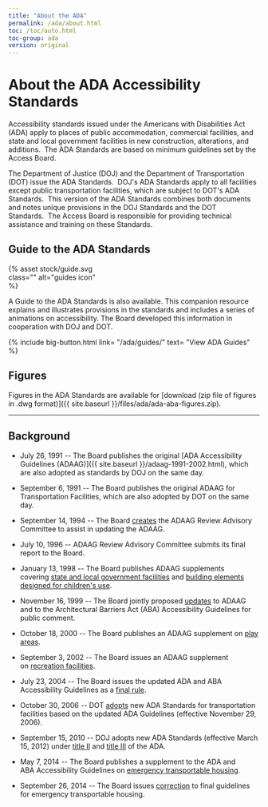 ```yaml
---
title: "About the ADA"
permalink: /ada/about.html
toc: /toc/auto.html
toc-group: ada
version: original
---
```


# About the ADA Accessibility Standards

Accessibility standards issued under the Americans with Disabilities Act (ADA) apply to places of public accommodation, commercial facilities, and state and local government facilities in new construction, alterations, and additions.  The ADA Standards are based on minimum guidelines set by the Access Board. 

The Department of Justice (DOJ) and the Department of Transportation (DOT) issue the ADA Standards.  DOJ's ADA Standards apply to all facilities except public transportation facilities, which are subject to DOT's ADA Standards.  This version of the ADA Standards combines both documents and notes unique provisions in the DOJ Standards and the DOT Standards.  The Access Board is responsible for providing technical assistance and training on these Standards.

<div class="advisory">
    <h2>Guide to the ADA Standards</h2>
    <div class="float-right" style="max-width:35%">
        {% asset stock/guide.svg class="" alt="guides icon" %}
    </div>
    <p>A Guide to the ADA Standards is also available.  This companion resource explains and illustrates provisions in the standards and includes a series of animations on accessibility. The Board developed this information in cooperation with DOJ and DOT.</p>
    {% include big-button.html link= "/ada/guides/" text= "View ADA Guides" %}
</div>


## Figures

Figures in the ADA Standards are available for [download (zip file of figures in .dwg format)]({{ site.baseurl }}/files/ada/ada-aba-figures.zip).

---

## Background

- July 26, 1991 -- The Board publishes the original [ADA Accessibility Guidelines (ADAAG)]({{ site.baseurl }}/adaag-1991-2002.html), which are also adopted as standards by DOJ on the same day.

- September 6, 1991 -- The Board publishes the original ADAAG for Transportation Facilities, which are also adopted by DOT on the same day.

- September 14, 1994 -- The Board [creates](https://www.federalregister.gov/documents/1994/09/14/94-22734/adaag-review-advisory-committee) the ADAAG Review Advisory Committee to assist in updating the ADAAG.

- July 10, 1996 -- ADAAG Review Advisory Committee submits its final report to the Board.

- January 13, 1998 -- The Board publishes ADAAG supplements covering [state and local government facilities](https://www.federalregister.gov/documents/1998/01/13/98-615/americans-with-disabilities-act-ada-accessibility-guidelines-for-buildings-and-facilities-state-and) and [building elements designed for children's use](https://www.federalregister.gov/documents/1998/01/13/98-616/americans-with-disabilities-act-ada-accessibility-guidelines-for-buildings-and-facilities-building).

- November 16, 1999 -- The Board jointly proposed [updates](https://www.federalregister.gov/documents/1999/11/16/99-29250/americans-with-disabilities-act-ada-accessibility-guidelines-for-buildings-and-facilities) to ADAAG and to the Architectural Barriers Act (ABA) Accessibility Guidelines for public comment.

- October 18, 2000 -- The Board publishes an ADAAG supplement on [play areas](https://www.federalregister.gov/documents/2000/10/18/00-26466/americans-with-disabilities-act-ada-accessibility-guidelines-for-buildings-and-facilities-play-areas).

- September 3, 2002 -- The Board issues an ADAAG supplement on [recreation facilities](https://www.federalregister.gov/documents/2002/09/03/02-21805/americans-with-disabilities-act-ada-accessibility-guidelines-for-buildings-and-facilities-recreation).

- July 23, 2004 -- The Board issues the updated ADA and ABA Accessibility Guidelines as a [final rule](https://www.federalregister.gov/documents/2004/07/23/04-16025/americans-with-disabilities-act-ada-accessibility-guidelines-for-buildings-and-facilities).

- October 30, 2006 -- DOT [adopts](https://www.federalregister.gov/documents/2006/10/30/E6-16680/transportation-for-individuals-with-disabilities-adoption-of-new-accessibility-standards) new ADA Standards for transportation facilities based on the updated ADA Guidelines (effective November 29, 2006).

- September 15, 2010 -- DOJ adopts new ADA Standards (effective March 15, 2012) under [title II](https://www.federalregister.gov/documents/2010/09/15/2010-21821/nondiscrimination-on-the-basis-of-disability-in-state-and-local-government-services) and [title III](https://www.federalregister.gov/documents/2010/09/15/2010-21824/nondiscrimination-on-the-basis-of-disability-by-public-accommodations-and-in-commercial-facilities) of the ADA.

- May 7, 2014 -- The Board publishes a supplement to the ADA and ABA Accessibility Guidelines on [emergency transportable housing](https://www.regulations.gov/document?D=ATBCB-2012-0004-0039).

- September 26, 2014 -- The Board issues [correction](https://www.regulations.gov/document?D=ATBCB-2012-0004-0041) to final guidelines for emergency transportable housing.

